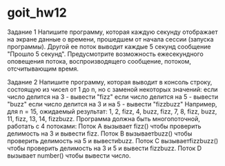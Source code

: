 # goit_hw12

Задание 1
Напишите программу, которая каждую секунду отображает на экране данные о времени, прошедшем от начала сессии (запуска программы). 
Другой ее поток выводит каждые 5 секунд сообщение  "Прошло 5 секунд". Предусмотрите возможность ежесекундного оповещения потока, воспроизводящего сообщение, потоком, отсчитывающим время. 


Задание 2
Напишите программу, которая выводит в консоль строку, состоящую из чисел от  1 до n, но с заменой некоторых значений:
если число делится на 3 - вывести "fizz"
если число делится на 5 - вывести "buzz"
если число делится на 3 и на 5 - вывести "fizzbuzz"
Например, для n = 15, ожидаемый результат: 1, 2, fizz, 4, buzz, fizz, 7, 8, fizz, buzz, 11, fizz, 13, 14, fizzbuzz.
Программа должна быть многопоточной, работать с 4 потоками:
Поток A вызывает fizz() чтобы проверить делимость на 3 и вывести fizz.
Поток B вызываетbuzz() чтобы проверить делимость на 5 и вывестиbuzz.
Поток C вызываетfizzbuzz() чтобы проверить делимость на 3 и 5 и вывести fizzbuzz.
Поток D вызывает number() чтобы вывести число.
